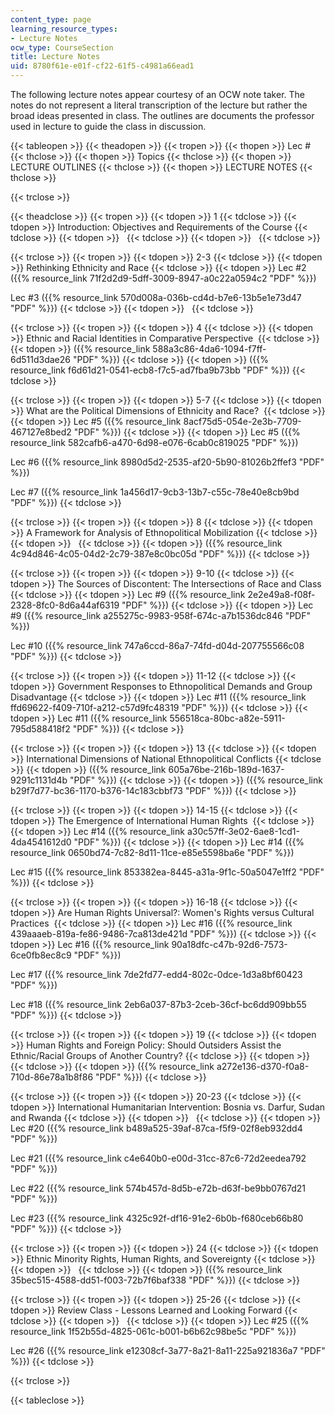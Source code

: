 ```yaml
---
content_type: page
learning_resource_types:
- Lecture Notes
ocw_type: CourseSection
title: Lecture Notes
uid: 8780f61e-e01f-cf22-61f5-c4981a66ead1
---
```


The following lecture notes appear courtesy of an OCW note taker. The notes do not represent a literal transcription of the lecture but rather the broad ideas presented in class. The outlines are documents the professor used in lecture to guide the class in discussion.

{{< tableopen >}}
{{< theadopen >}}
{{< tropen >}}
{{< thopen >}}
Lec #
{{< thclose >}}
{{< thopen >}}
Topics
{{< thclose >}}
{{< thopen >}}
LECTURE OUTLINES
{{< thclose >}}
{{< thopen >}}
LECTURE NOTES
{{< thclose >}}

{{< trclose >}}

{{< theadclose >}}
{{< tropen >}}
{{< tdopen >}}
1
{{< tdclose >}}
{{< tdopen >}}
Introduction: Objectives and Requirements of the Course
{{< tdclose >}}
{{< tdopen >}}
 
{{< tdclose >}}
{{< tdopen >}}
 
{{< tdclose >}}

{{< trclose >}}
{{< tropen >}}
{{< tdopen >}}
2-3
{{< tdclose >}}
{{< tdopen >}}
Rethinking Ethnicity and Race
{{< tdclose >}}
{{< tdopen >}}
Lec #2 ({{% resource_link 71f2d2d9-5dff-3009-8947-a0c22a0594c2 "PDF" %}})  
  
Lec #3 ({{% resource_link 570d008a-036b-cd4d-b7e6-13b5e1e73d47 "PDF" %}})
{{< tdclose >}}
{{< tdopen >}}
 
{{< tdclose >}}

{{< trclose >}}
{{< tropen >}}
{{< tdopen >}}
4
{{< tdclose >}}
{{< tdopen >}}
Ethnic and Racial Identities in Comparative Perspective 
{{< tdclose >}}
{{< tdopen >}}
({{% resource_link 588a3c86-4da6-1094-f7ff-6d511d3dae26 "PDF" %}})
{{< tdclose >}}
{{< tdopen >}}
({{% resource_link f6d61d21-0541-ecb8-f7c5-ad7fba9b73bb "PDF" %}})
{{< tdclose >}}

{{< trclose >}}
{{< tropen >}}
{{< tdopen >}}
5-7
{{< tdclose >}}
{{< tdopen >}}
What are the Political Dimensions of Ethnicity and Race? 
{{< tdclose >}}
{{< tdopen >}}
Lec #5 ({{% resource_link 8acf75d5-054e-2e3b-7709-467127e8bed2 "PDF" %}})
{{< tdclose >}}
{{< tdopen >}}
Lec #5 ({{% resource_link 582cafb6-a470-6d98-e076-6cab0c819025 "PDF" %}})  
  
Lec #6 ({{% resource_link 8980d5d2-2535-af20-5b90-81026b2ffef3 "PDF" %}})  
  
Lec #7 ({{% resource_link 1a456d17-9cb3-13b7-c55c-78e40e8cb9bd "PDF" %}})
{{< tdclose >}}

{{< trclose >}}
{{< tropen >}}
{{< tdopen >}}
8
{{< tdclose >}}
{{< tdopen >}}
A Framework for Analysis of Ethnopolitical Mobilization
{{< tdclose >}}
{{< tdopen >}}
 
{{< tdclose >}}
{{< tdopen >}}
({{% resource_link 4c94d846-4c05-04d2-2c79-387e8c0bc05d "PDF" %}})
{{< tdclose >}}

{{< trclose >}}
{{< tropen >}}
{{< tdopen >}}
9-10
{{< tdclose >}}
{{< tdopen >}}
The Sources of Discontent: The Intersections of Race and Class 
{{< tdclose >}}
{{< tdopen >}}
Lec #9 ({{% resource_link 2e2e49a8-f08f-2328-8fc0-8d6a44af6319 "PDF" %}})
{{< tdclose >}}
{{< tdopen >}}
Lec #9 ({{% resource_link a255275c-9983-958f-674c-a7b1536dc846 "PDF" %}})  
  
Lec #10 ({{% resource_link 747a6ccd-86a7-74fd-d04d-207755566c08 "PDF" %}})
{{< tdclose >}}

{{< trclose >}}
{{< tropen >}}
{{< tdopen >}}
11-12
{{< tdclose >}}
{{< tdopen >}}
Government Responses to Ethnopolitical Demands and Group Disadvantage
{{< tdclose >}}
{{< tdopen >}}
Lec #11 ({{% resource_link ffd69622-f409-710f-a212-c57d9fc48319 "PDF" %}})
{{< tdclose >}}
{{< tdopen >}}
Lec #11 ({{% resource_link 556518ca-80bc-a82e-5911-795d588418f2 "PDF" %}})
{{< tdclose >}}

{{< trclose >}}
{{< tropen >}}
{{< tdopen >}}
13
{{< tdclose >}}
{{< tdopen >}}
International Dimensions of National Ethnopolitical Conflicts
{{< tdclose >}}
{{< tdopen >}}
({{% resource_link 605a76be-216b-189d-1637-9291c1131d4b "PDF" %}})
{{< tdclose >}}
{{< tdopen >}}
({{% resource_link b29f7d77-bc36-1170-b376-14c183cbbf73 "PDF" %}})
{{< tdclose >}}

{{< trclose >}}
{{< tropen >}}
{{< tdopen >}}
14-15
{{< tdclose >}}
{{< tdopen >}}
The Emergence of International Human Rights 
{{< tdclose >}}
{{< tdopen >}}
Lec #14 ({{% resource_link a30c57ff-3e02-6ae8-1cd1-4da4541612d0 "PDF" %}})
{{< tdclose >}}
{{< tdopen >}}
Lec #14 ({{% resource_link 0650bd74-7c82-8d11-11ce-e85e5598ba6e "PDF" %}})  
  
Lec #15 ({{% resource_link 853382ea-8445-a31a-9f1c-50a5047e1ff2 "PDF" %}})
{{< tdclose >}}

{{< trclose >}}
{{< tropen >}}
{{< tdopen >}}
16-18
{{< tdclose >}}
{{< tdopen >}}
Are Human Rights Universal?: Women's Rights versus Cultural Practices 
{{< tdclose >}}
{{< tdopen >}}
Lec #16 ({{% resource_link 439aaaeb-819a-fe86-9486-7ca813de421d "PDF" %}})
{{< tdclose >}}
{{< tdopen >}}
Lec #16 ({{% resource_link 90a18dfc-c47b-92d6-7573-6ce0fb8ec8c9 "PDF" %}})  
  
Lec #17 ({{% resource_link 7de2fd77-edd4-802c-0dce-1d3a8bf60423 "PDF" %}})  
  
Lec #18 ({{% resource_link 2eb6a037-87b3-2ceb-36cf-bc6dd909bb55 "PDF" %}})
{{< tdclose >}}

{{< trclose >}}
{{< tropen >}}
{{< tdopen >}}
19
{{< tdclose >}}
{{< tdopen >}}
Human Rights and Foreign Policy: Should Outsiders Assist the Ethnic/Racial Groups of Another Country?
{{< tdclose >}}
{{< tdopen >}}
 
{{< tdclose >}}
{{< tdopen >}}
({{% resource_link a272e136-d370-f0a8-710d-86e78a1b8f86 "PDF" %}})
{{< tdclose >}}

{{< trclose >}}
{{< tropen >}}
{{< tdopen >}}
20-23
{{< tdclose >}}
{{< tdopen >}}
International Humanitarian Intervention: Bosnia vs. Darfur, Sudan and Rwanda
{{< tdclose >}}
{{< tdopen >}}
 
{{< tdclose >}}
{{< tdopen >}}
Lec #20 ({{% resource_link b489a525-39af-87ca-f5f9-02f8eb932dd4 "PDF" %}})  
  
Lec #21 ({{% resource_link c4e640b0-e00d-31cc-87c6-72d2eedea792 "PDF" %}})  
  
Lec #22 ({{% resource_link 574b457d-8d5b-e72b-d63f-be9bb0767d21 "PDF" %}})  
  
Lec #23 ({{% resource_link 4325c92f-df16-91e2-6b0b-f680ceb66b80 "PDF" %}})
{{< tdclose >}}

{{< trclose >}}
{{< tropen >}}
{{< tdopen >}}
24
{{< tdclose >}}
{{< tdopen >}}
Ethnic Minority Rights, Human Rights, and Sovereignty
{{< tdclose >}}
{{< tdopen >}}
 
{{< tdclose >}}
{{< tdopen >}}
({{% resource_link 35bec515-4588-dd51-f003-72b7f6baf338 "PDF" %}})
{{< tdclose >}}

{{< trclose >}}
{{< tropen >}}
{{< tdopen >}}
25-26
{{< tdclose >}}
{{< tdopen >}}
Review Class - Lessons Learned and Looking Forward
{{< tdclose >}}
{{< tdopen >}}
 
{{< tdclose >}}
{{< tdopen >}}
Lec #25 ({{% resource_link 1f52b55d-4825-061c-b001-b6b62c98be5c "PDF" %}})  
  
Lec #26 ({{% resource_link e12308cf-3a77-8a21-8a11-225a921836a7 "PDF" %}})
{{< tdclose >}}

{{< trclose >}}

{{< tableclose >}}